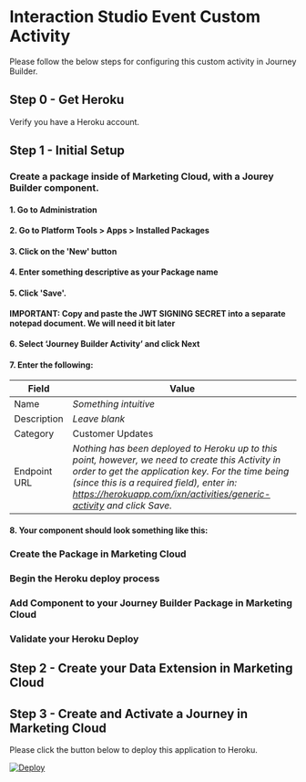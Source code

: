 <!-- Headings -->
# Interaction Studio Event Custom Activity

<p>Please follow the below steps for configuring this custom activity in Journey Builder.</p>

## Step 0 - Get Heroku

<p>Verify you have a Heroku account.</p>

## Step 1 - Initial Setup

### Create a package inside of Marketing Cloud, with a Jourey Builder component.

#### 1. Go to Administration
#### 2. Go to Platform Tools > Apps > Installed Packages
#### 3. Click on the 'New' button
#### 4. Enter something descriptive as your Package name
#### 5. Click 'Save'. 

**IMPORTANT: Copy and paste the JWT SIGNING SECRET into a separate notepad document. We will need it bit later** 

#### 6. Select ‘Journey Builder Activity’ and click Next

#### 7. Enter the following:

 Field | Value  |
| ------ | --------- |
| Name | *Something intuitive*|
| Description | *Leave blank* |
| Category | Customer Updates |
| Endpoint URL | *Nothing has been deployed to Heroku up to this point, however, we need to create this Activity in order to get the application key. For the time being (since this is a required field), enter in: https://herokuapp.com/ixn/activities/generic-activity and click Save.*|

#### 8. Your component should look something like this:

### Create the Package in Marketing Cloud

### Begin the Heroku deploy process

### Add Component to your Journey Builder Package in Marketing Cloud

### Validate your Heroku Deploy

## Step 2 - Create your Data Extension in Marketing Cloud

## Step 3 - Create and Activate a Journey in Marketing Cloud

<p>Please click the button below to deploy this application to Heroku.</p>

[![Deploy](https://www.herokucdn.com/deploy/button.svg)](https://heroku.com/deploy)